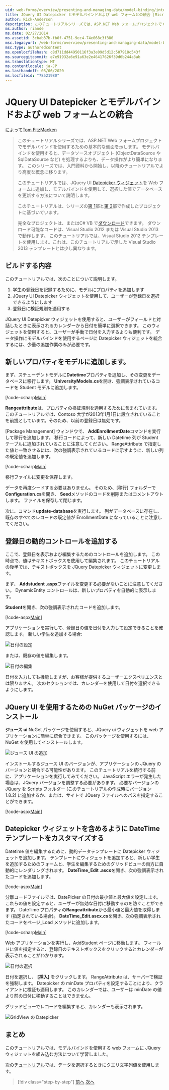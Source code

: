 ```yaml
---
uid: web-forms/overview/presenting-and-managing-data/model-binding/integrating-jquery-ui
title: JQuery UI Datepicker とモデルバインドおよび web フォームとの統合 |Microsoft Docs
author: Rick-Anderson
description: このチュートリアルシリーズでは、ASP.NET Web フォームプロジェクトでモデルバインドを使用するための基本的な側面を示します。 モデルバインドを使用すると、データの相互作用がより簡単になり-...
ms.author: riande
ms.date: 02/27/2014
ms.assetid: 3cbab37b-fb0f-4751-9ec4-74e068c3f380
msc.legacyurl: /web-forms/overview/presenting-and-managing-data/model-binding/integrating-jquery-ui
msc.type: authoredcontent
ms.openlocfilehash: c8d711dd44950116f3a3e09d5d12c507918c543f
ms.sourcegitcommit: e7e91932a6e91a63e2e46417626f39d6b244a3ab
ms.translationtype: MT
ms.contentlocale: ja-JP
ms.lasthandoff: 03/06/2020
ms.locfileid: "78521980"
---
```

# <a name="integrating-jquery-ui-datepicker-with-model-binding-and-web-forms"></a>JQuery UI Datepicker とモデルバインドおよび web フォームとの統合

によって[Tom FitzMacken](https://github.com/tfitzmac)

> このチュートリアルシリーズでは、ASP.NET Web フォームプロジェクトでモデルバインドを使用するための基本的な側面を示します。 モデルバインドを使用すると、データソースオブジェクト (ObjectDataSource や SqlDataSource など) を処理するよりも、データ操作がより簡単になります。 このシリーズでは、入門資料から開始し、以降のチュートリアルでより高度な概念に移ります。
> 
> このチュートリアルでは、JQuery UI [Datepicker ウィジェット](http://jqueryui.com/datepicker/)を Web フォームに追加し、モデルバインドを使用して、選択した値でデータベースを更新する方法について説明します。
> 
> このチュートリアルは、シリーズの[第 1](retrieving-data.md)部と[第 2](updating-deleting-and-creating-data.md)部で作成したプロジェクトに基づいています。
> 
> 完全なプロジェクトは、またはC# VB で[ダウンロード](https://go.microsoft.com/fwlink/?LinkId=286116)できます。 ダウンロード可能なコードは、Visual Studio 2012 または Visual Studio 2013 で動作します。 このチュートリアルでは、Visual Studio 2012 テンプレートを使用します。これは、このチュートリアルで示した Visual Studio 2013 テンプレートとは少し異なります。

## <a name="what-youll-build"></a>ビルドする内容

このチュートリアルでは、次のことについて説明します。

1. 学生の登録日を記録するために、モデルにプロパティを追加します
2. JQuery UI Datepicker ウィジェットを使用して、ユーザーが登録日を選択できるようにします
3. 登録日に検証規則を適用する

JQuery UI Datepicker ウィジェットを使用すると、ユーザーがフィールドと対話したときに表示されるカレンダーから日付を簡単に選択できます。 このウィジェットを使用すると、ユーザーが手動で日付を入力するよりも便利です。 データ操作にモデルバインドを使用するページに Datepicker ウィジェットを統合するには、少量の追加作業のみが必要です。

## <a name="add-a-new-property-to-the-model"></a>新しいプロパティをモデルに追加します。

まず、スチューデントモデルに**Datetime**プロパティを追加し、その変更をデータベースに移行します。 **UniversityModels.cs**を開き、強調表示されているコードを Student モデルに追加します。

[!code-csharp[Main](integrating-jquery-ui/samples/sample1.cs?highlight=16-18)]

**Rangeattribute**は、プロパティの検証規則を適用するために含まれています。 このチュートリアルでは、Contoso 大学が2013年1月1日に設立されていることを前提としています。そのため、以前の登録日は無効です。

[Package Management] ウィンドウで、 **AddEnrollmentDate**コマンドを実行して移行を追加します。 移行コードによって、新しい Datetime 列が Student テーブルに追加されていることに注意してください。 RangeAttribute で指定した値と一致させるには、次の強調表示されているコードに示すように、新しい列の既定値を追加します。

[!code-csharp[Main](integrating-jquery-ui/samples/sample2.cs?highlight=11)]

移行ファイルに変更を保存します。

データを再度シードする必要はありません。 そのため、[移行] フォルダーで**Configuration.cs**を開き、 **Seed**メソッドのコードを削除またはコメントアウトします。 ファイルを保存して閉じます。

次に、コマンド**update-database**を実行します。 列がデータベースに存在し、既存のすべてのレコードの既定値が EnrollmentDate になっていることに注意してください。

## <a name="add-dynamic-controls-for-enrollment-date"></a>登録日の動的コントロールを追加する

ここで、登録日を表示および編集するためのコントロールを追加します。 この時点で、値はテキストボックスを使用して編集されます。 このチュートリアルの後半では、テキストボックスを JQuery Datepicker ウィジェットに変更します。

まず、 **Addstudent .aspx**ファイルを変更する必要がないことに注意してください。 DynamicEntity コントロールは、新しいプロパティを自動的に表示します。

**Student**を開き、次の強調表示されたコードを追加します。

[!code-aspx[Main](integrating-jquery-ui/samples/sample3.aspx?highlight=13)]

アプリケーションを実行して、登録日の値を日付を入力して設定できることを確認します。 新しい学生を追加する場合:

![日付の設定](integrating-jquery-ui/_static/image1.png)

または、既存の値を編集します。

![日付の編集](integrating-jquery-ui/_static/image2.png)

日付を入力しても機能しますが、お客様が提供するユーザーエクスペリエンスとは限りません。 次のセクションでは、カレンダーを使用して日付を選択できるようにします。

## <a name="install-nuget-package-to-work-with-jquery-ui"></a>JQuery UI を使用するための NuGet パッケージのインストール

**ジュース ui** NuGet パッケージを使用すると、JQuery ui ウィジェットを web アプリケーションに簡単に統合できます。 このパッケージを使用するには、NuGet を使用してインストールします。

![ジュース UI の追加](integrating-jquery-ui/_static/image3.png)

インストールするジュース UI のバージョンが、アプリケーションの JQuery のバージョンと競合する可能性があります。 このチュートリアルを続行する前に、アプリケーションを実行してみてください。 JavaScript エラーが発生した場合は、JQuery バージョンを調整する必要があります。 必要なバージョンの JQuery を Scripts フォルダー (このチュートリアルの作成時にバージョン 1.8.2) に追加するか、または、サイトで JQuery ファイルへのパスを指定することができます。

[!code-aspx[Main](integrating-jquery-ui/samples/sample4.aspx)]

## <a name="customize-datetime-template-to-include-datepicker-widget"></a>Datepicker ウィジェットを含めるように DateTime テンプレートをカスタマイズする

Datetime 値を編集するために、動的データテンプレートに Datepicker ウィジェットを追加します。 テンプレートにウィジェットを追加すると、新しい学生を追加するためのフォームと、学生を編集するためのグリッドビューの両方に自動的にレンダリングされます。 **DateTime\_Edit .ascx**を開き、次の強調表示されたコードを追加します。

[!code-aspx[Main](integrating-jquery-ui/samples/sample5.aspx?highlight=3)]

分離コードファイルでは、DatePicker の日付の最小値と最大値を設定します。 これらの値を設定すると、ユーザーが無効な日付に移動するのを防ぐことができます。 DateTime プロパティの**Rangeattribute**から最小値と最大値を取得します (指定されている場合)。 **DateTime\_Edit.ascx.cs**を開き、次の強調表示されたコードをページ\_Load メソッドに追加します。

[!code-csharp[Main](integrating-jquery-ui/samples/sample6.cs?highlight=9-14)]

Web アプリケーションを実行し、AddStudent ページに移動します。 フィールドに値を指定すると、登録日のテキストボックスをクリックするとカレンダーが表示されることがわかります。

![日付の選択](integrating-jquery-ui/_static/image4.png)

日付を選択し、 **[挿入]** をクリックします。 RangeAttribute は、サーバーで検証を強制します。 Datepicker の minDate プロパティを設定することにより、クライアントに検証も適用します。 このカレンダーでは、ユーザーは minDate の値より前の日付に移動することはできません。

グリッドビューでレコードを編集すると、カレンダーも表示されます。

![GridView の Datepicker](integrating-jquery-ui/_static/image5.png)

## <a name="conclusion"></a>まとめ

このチュートリアルでは、モデルバインドを使用する web フォームに JQuery ウィジェットを組み込む方法について学習しました。

次の[チュートリアル](using-query-string-values-to-retrieve-data.md)では、データを選択するときにクエリ文字列値を使用します。

> [!div class="step-by-step"]
> [前へ](sorting-paging-and-filtering-data.md)
> [次へ](using-query-string-values-to-retrieve-data.md)
